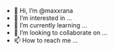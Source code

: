 - 👋 Hi, I’m @maxxrana
- 👀 I’m interested in ...
- 🌱 I’m currently learning ...
- 💞️ I’m looking to collaborate on ...
- 📫 How to reach me ...

<!---
maxxrana/maxxrana is a ✨ special ✨ repository because its `README.md` (this file) appears on your GitHub profile.
You can click the Preview link to take a look at your changes.
--->
